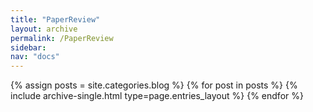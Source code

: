 ```yaml
---
title: "PaperReview"
layout: archive
permalink: /PaperReview
sidebar:
nav: "docs"
---
```



{% assign posts = site.categories.blog %}
{% for post in posts %} {% include archive-single.html type=page.entries_layout %} {% endfor %}
